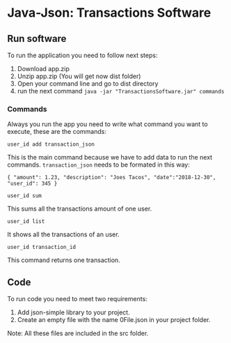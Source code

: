 # Java-Json: Transactions Software


## Run software
To run the application you need to follow next steps:
1. Download app.zip
2. Unzip app.zip (You will get now dist folder)
3. Open your command line and go to dist directory
4. run the next command ``java -jar "TransactionsSoftware.jar" commands``

### Commands
Always you run the app you need to write what command you want to execute, these are the commands:

``user_id add transaction_json``

This is the main command because we have to add data to run the next commands. ``transaction_json`` needs to be formated in this way:

``{ "amount": 1.23, "description": "Joes Tacos", "date":"2018-12-30", "user_id": 345 }``


``user_id sum``

This sums all the transactions amount of one user.


``user_id list``

It shows all the transactions of an user.


``user_id transaction_id``

This command returns one transaction.


## Code
To run code you need to meet two requirements:
1. Add json-simple library to your project.
2. Create an empty file with the name 0File.json in your project folder.

Note: All these files are included in the src folder.

